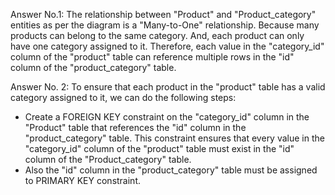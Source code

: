 Answer No.1:
The relationship between "Product" and "Product_category" entities as per the diagram is a "Many-to-One" relationship. 
Because many products can belong to the same category. And, each product can only have one category assigned to it.
Therefore, each value in the "category_id" column of the "product" table can reference multiple rows in the "id" column of the "product_category" table.


Answer No. 2:
To ensure that each product in the "product" table has a valid category assigned to it, we can do the following steps:
 - Create a FOREIGN KEY constraint on the "category_id" column in the "Product" table that references the "id" column in the "product_category" table. This 
   constraint ensures that every value in the "category_id" column of the "product" table must exist in the "id" column of the "Product_category" table.
 - Also the "id" column in the "product_category" table must be assigned to PRIMARY KEY constraint.
